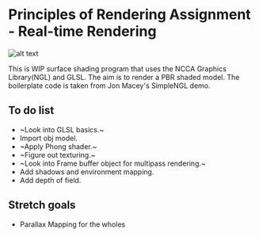 # Principles of Rendering Assignment - Real-time Rendering
![alt text](https://i.imgur.com/To2p0DZ.png)

This is WIP surface shading program that uses the NCCA Graphics Library(NGL) and GLSL.
The aim is to render a PBR shaded model. The boilerplate code is taken from Jon Macey's
SimpleNGL demo.

## To do list
* ~Look into GLSL basics.~
* Import obj model.
* ~Apply Phong shader.~
* ~Figure out texturing.~
* ~Look into Frame buffer object for multipass rendering.~
* Add shadows and environment mapping.
* Add depth of field.

## Stretch goals
* Parallax Mapping for the wholes
